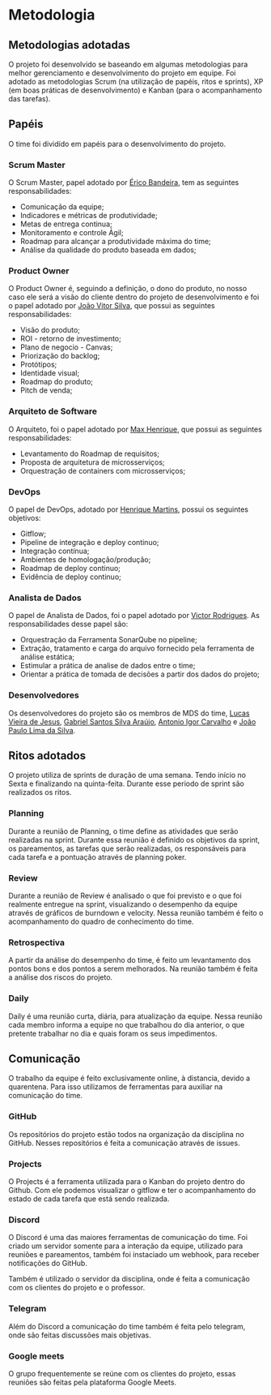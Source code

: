 # Metodologia

## Metodologias adotadas

O projeto foi desenvolvido se baseando em algumas metodologias para melhor gerenciamento e desenvolvimento do projeto em equipe. Foi adotado as metodologias Scrum (na utilização de papéis, ritos e sprints), XP (em boas práticas de desenvolvimento) e Kanban (para o acompanhamento das tarefas).

## Papéis

O time foi dividído em papéis para o desenvolvimento do projeto.

### Scrum Master

O Scrum Master, papel adotado por [Érico Bandeira](https://github.com/ericoBandeira), tem as seguintes responsabilidades:

- Comunicação da equipe;
- Indicadores e métricas de produtividade;
- Metas de entrega continua;
- Monitoramento e controle Ágil;
- Roadmap para alcançar a produtividade máxima do time;
- Análise da qualidade do produto baseada em dados;

### Product Owner

O Product Owner é, seguindo a definição, o dono do produto, no nosso caso ele será a visão do cliente dentro do projeto de desenvolvimento e foi o papel adotado por [João Vitor Silva](https://github.com/joaoCeilandiaa), que possui as seguintes responsabilidades:

- Visão do produto;
- ROI - retorno de investimento;
- Plano de negocio - Canvas;
- Priorização do backlog;
- Protótipos;
- Identidade visual;
- Roadmap do produto;
- Pitch de venda;

### Arquiteto de Software

O Arquiteto, foi o papel adotado por [Max Henrique](https://github.com/Maxlobo), que possui as seguintes responsabilidades:

- Levantamento do Roadmap de requisitos;
- Proposta de arquitetura de microsserviços;
- Orquestração de containers com microsserviços;

### DevOps

O papel de DevOps, adotado por [Henrique Martins](https://github.com/Henrike100), possui os seguintes objetivos:

- Gitflow;
- Pipeline de integração e deploy continuo;
- Integração contínua;
- Ambientes de homologação/produção;
- Roadmap de deploy continuo;
- Evidência de deploy continuo;

### Analista de Dados

O papel de Analista de Dados, foi o papel adotado por [Victor Rodrigues](https://github.com/VictorRodriguesS0). As responsabilidades desse papel são:

- Orquestração da Ferramenta SonarQube no pipeline;
- Extração, tratamento e carga do arquivo fornecido pela ferramenta de análise estática;
- Estimular a prática de analise de dados entre o time;
- Orientar a prática de tomada de decisões a partir dos dados do projeto;

### Desenvolvedores

Os desenvolvedores do projeto são os membros de MDS do time, [Lucas Vieira de Jesus](https://github.com/lucas-engen), [Gabriel Santos Silva Araújo](https://github.com/GabrielSSAraujo), [Antonio Igor Carvalho](https://github.com/AntonioIgorCarvalho) e [João Paulo Lima da Silva](https://github.com/jpaulohe4rt).

## Ritos adotados

O projeto utiliza de sprints de duração de uma semana. Tendo início no Sexta e finalizando na quinta-feita. Durante esse periodo de sprint são realizados os ritos.

### Planning

Durante a reunião de Planning, o time define as atividades que serão realizadas na sprint. Durante essa reunião é definido os objetivos da sprint, os pareamentos, as tarefas que serão realizadas, os responsáveis para cada tarefa e a pontuação através de planning poker.

### Review

Durante a reunião de Review é analisado o que foi previsto e o que foi realmente entregue na sprint, visualizando o desempenho da equipe através de gráficos de burndown e velocity. Nessa reunião também é feito o acompanhamento do quadro de conhecimento do time.

### Retrospectiva

A partir da análise do desempenho do time, é feito um levantamento dos pontos bons e dos pontos a serem melhorados. Na reunião também é feita a análise dos riscos do projeto.

### Daily

Daily é uma reunião curta, diária, para atualização da equipe. Nessa reunião cada membro informa a equipe no que trabalhou do dia anterior, o que pretente trabalhar no dia e quais foram os seus impedimentos.

## Comunicação

O trabalho da equipe é feito exclusivamente online, à distancia, devido a quarentena. Para isso utilizamos de ferramentas para auxiliar na comunicação do time.

### GitHub

Os repositórios do projeto estão todos na organização da disciplina no GitHub. Nesses repositórios é feita a comunicação através de issues.

### Projects

O Projects é a ferramenta utilizada para o Kanban do projeto dentro do Github. Com ele podemos visualizar o gitflow e ter o acompanhamento do estado de cada tarefa que está sendo realizada.

### Discord

O Discord é uma das maiores ferramentas de comunicação do time. Foi criado um servidor somente para a interação da equipe, utilizado para reuniões e pareamentos, também foi instaciado um webhook, para receber notificações do GitHub.

Também é utilizado o servidor da disciplina, onde é feita a comunicação com os clientes do projeto e o professor.

### Telegram

Além do Discord a comunicação do time também é feita pelo telegram, onde são feitas discussões mais objetivas.

### Google meets

O grupo frequentemente se reúne com os clientes do projeto, essas reuniões são feitas pela plataforma Google Meets.
